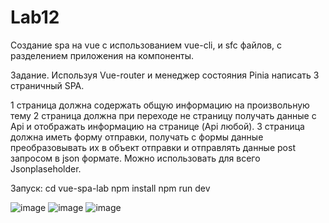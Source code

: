 # Lab12
Создание spa на vue с использованием vue-cli, и sfc файлов, с разделением приложения на компоненты.

Задание.
Используя Vue-router  и  менеджер состояния Pinia  написать 3 страничный SPA.

1 страница должна содержать общую информацию на произвольную тему
2 страница должна при переходе не страницу получать данные с Api и отображать информацию на странице (Api любой).
3 страница должна иметь форму отправки, получать с формы данные преобразовывать их в объект отправки и отправлять данные post  запросом в json формате. Можно использовать для всего Jsonplaseholder.

Запуск:
cd vue-spa-lab
npm install
npm run dev

![image](https://github.com/user-attachments/assets/0fbbd68e-0e67-4b3d-a09e-a356f74abeb7)
![image](https://github.com/user-attachments/assets/1de3d044-a6a3-4853-a3f5-d1d073373d37)
![image](https://github.com/user-attachments/assets/8ad96b90-92ce-41ce-a4e7-eccb518c7183)




